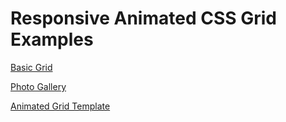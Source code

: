 # Responsive Animated CSS Grid Examples

[Basic Grid](./grid-12/index.html)

[Photo Gallery](./photo-gallery/index.html)

[Animated Grid Template](./grid-template/index.html)
